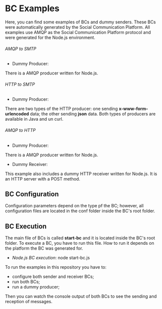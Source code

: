 # BC Examples

Here, you can find some examples of BCs and dummy senders. These BCs were automatically generated by the Social Communication Platform. 
All examples use AMQP as the Social Communication Platform protocol and were generated for the Node.js environment.

###### AMQP to SMTP

- Dummy Producer:

There is a AMQP producer written for Node.js.

###### HTTP to SMTP

- Dummy Producer:

There are two types of the HTTP producer: one sending **x-www-form-urlencoded** data; the other sending **json** data. Both types of producers are available in Java and un curl.

###### AMQP to HTTP

- Dummy Producer:

There is a AMQP producer written for Node.js.

- Dummy Receiver:

This example also includes a dummy HTTP receiver written for Node.js. It is an HTTP server with a POST method.

## BC Configuration

Configuration parameters depend on the type pf the BC; however, all configuration files are located in the conf folder inside the BC's root folder.

## BC Execution

The main file of BCs is called **start-bc** and it is located inside the BC's root folder. To execute a BC, you have to run this file. How to run it depends on the platform the BC was generated for.

- *Node.js BC execution*: node start-bc.js

To run the examples in this repository you have to:

- configure both sender and receiver BCs;
- run both BCs;
- run a dummy producer;

Then you can watch the console output of both BCs to see the sending and reception of messages.
